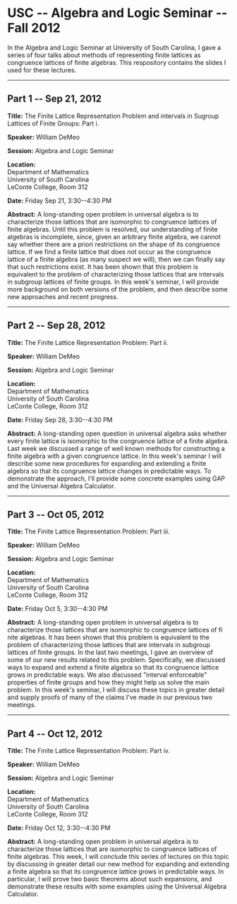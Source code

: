 USC -- Algebra and Logic Seminar -- Fall 2012
=============================================

In the Algebra and Logic Seminar at University of South Carolina, I gave a
series of four talks about methods of representing finite lattices as 
congruence lattices of finite algebras.  This respository contains the slides
I used for these lectures.

---------------------------------------------------------

## Part 1 -- Sep 21, 2012  

**Title:** The Finite Lattice Representation Problem and intervals in Sugroup
  Lattices of Finite Groups: Part i.

**Speaker:** William DeMeo

**Session:** Algebra and Logic Seminar

**Location:**  
Department of Mathematics  
University of South Carolina  
LeConte College, Room 312

**Date:** Friday Sep 21, 3:30--4:30 PM

**Abstract:**
A long-standing open problem in universal algebra is to characterize those
lattices that are isomorphic to congruence lattices of finite algebras. Until
this problem is resolved, our understanding of finite algebras is incomplete,
since, given an arbitrary finite algebra, we cannot say whether there are a
priori restrictions on the shape of its congruence lattice. If we find a finite
lattice that does not occur as the congruence lattice of a finite algebra (as
many suspect we will), then we can finally say that such restrictions exist. It
has been shown that this problem is equivalent to the problem of characterizing
those lattices that are intervals in subgroup lattices of finite groups. In this
week's seminar, I will provide more background on both versions of the problem,
and then describe some new approaches and recent progress.

--------------------------------------------------------------------

## Part 2 -- Sep 28, 2012  

**Title:** The Finite Lattice Representation Problem: Part ii.

**Speaker:** William DeMeo

**Session:** Algebra and Logic Seminar

**Location:**  
Department of Mathematics  
University of South Carolina  
LeConte College, Room 312

**Date:** Friday Sep 28, 3:30--4:30 PM

**Abstract:**
A long-standing open question in universal algebra asks whether
every finite lattice is isomorphic to the congruence lattice of a finite
algebra. Last week we discussed a range of well known methods for constructing a
finite algebra with a given congruence lattice. In this week's seminar I will
describe some new procedures for expanding and extending a finite algebra so
that its congruence lattice changes in predictable ways. To demonstrate the
approach, I'll provide some concrete examples using GAP and the Universal
Algebra Calculator. 

--------------------------------------------------------------------------

## Part 3 -- Oct 05, 2012  

**Title:** The Finite Lattice Representation Problem: Part iii.

**Speaker:** William DeMeo

**Session:** Algebra and Logic Seminar

**Location:**  
Department of Mathematics  
University of South Carolina  
LeConte College, Room 312

**Date:** Friday Oct 5, 3:30--4:30 PM

**Abstract:**
A long-standing open problem in universal algebra is to characterize those
lattices that are isomorphic to congruence lattices of fi nite algebras. It has
been shown that this problem is equivalent to the problem of characterizing
those lattices that are intervals in subgroup lattices of finite groups. In the
last two meetings, I gave an overview of some of our new results related to this
problem. Specifically, we discussed ways to expand and extend a finite algebra
so that its congruence lattice grows in predictable ways. We also discussed
"interval enforceable" properties of finite groups and how they might help us
solve the main problem. In this week's seminar, I will discuss these topics in
greater detail and supply proofs of many of the claims I've made in our previous
two meetings. 


-------------------------------------------------------------------------
## Part 4 -- Oct 12, 2012  

**Title:** The Finite Lattice Representation Problem: Part iv.

**Speaker:** William DeMeo

**Session:** Algebra and Logic Seminar

**Location:**  
Department of Mathematics  
University of South Carolina  
LeConte College, Room 312

**Date:** Friday Oct 12, 3:30--4:30 PM

**Abstract:**
A long-standing open problem in universal algebra is to characterize those
lattices that are isomorphic to congruence lattices of finite algebras. This
week, I will conclude this series of lectures on this topic by discussing in
greater detail our new method for expanding and extending a finite algebra so
that its congruence lattice grows in predictable ways. In particular, I will
prove two basic theorems about such expansions, and demonstrate these results
with some examples using the Universal Algebra Calculator.

